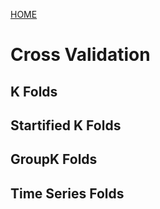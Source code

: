 [HOME](https://debanga.github.com/depurr)

# Cross Validation

## K Folds

## Startified K Folds

## GroupK Folds

## Time Series Folds
